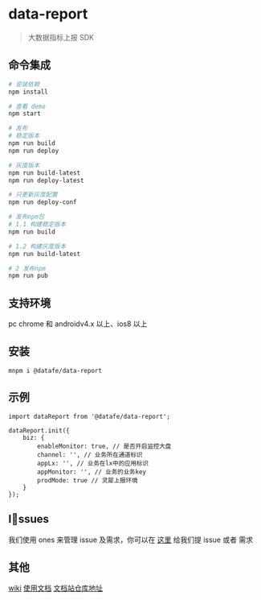# data-report

> 大数据指标上报 SDK

## 命令集成

```bash
# 安装依赖
npm install

# 查看 demo
npm start

# 发布
# 稳定版本
npm run build
npm run deploy

# 灰度版本
npm run build-latest
npm run deploy-latest

# 只更新灰度配置
npm run deploy-conf

# 发布npm包
# 1.1 构建稳定版本
npm run build

# 1.2 构建灰度版本
npm run build-latest

# 2 发布npm
npm run pub
```

## 支持环境

pc chrome 和 androidv4.x 以上、ios8 以上

## 安装

```
mnpm i @datafe/data-report
```

## 示例

```
import dataReport from '@datafe/data-report';

dataReport.init({
    biz: {
        enableMonitor: true, // 是否开启监控大盘
        channel: '', // 业务所在通道标识
        appLx: '', // 业务在lx中的应用标识
        appMonitor: '', // 业务的业务key
        prodMode: true // 灵犀上报环境
    }
});
```

## Issues

我们使用 ones 来管理 issue 及需求，你可以在 [这里](https://ones.sankuai.com/ones/product/14996/projectdetail) 给我们提 issue 或者 需求

## 其他

[wiki](https://km.sankuai.com/page/173758189)
[使用文档](https://km.sankuai.com/page/197954593)
[文档站仓库地址](http://git.sankuai.com/projects/DATA_FE/repos/data-report/browse)
